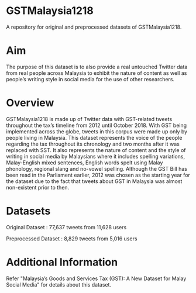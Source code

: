 # GSTMalaysia1218
A repository for original and preprocessed datasets of GSTMalaysia1218.

# Aim
The purpose of this dataset is to also provide a real untouched Twitter data from real people across Malaysia to exhibit the nature of content as well as people’s writing style in social media for the use of other researchers.

# Overview
GSTMalaysia1218 is made up of Twitter data with GST-related tweets throughout the tax’s timeline from 2012 until October 2018. With GST being implemented across the globe, tweets in this corpus were made up only by people living in Malaysia. This dataset represents the voice of the people regarding the tax throughout its chronology and two months after it was replaced with SST. It also represents the nature of content and the style of writing in social media by Malaysians where it includes spelling variations, Malay-English mixed sentences, English words spelt using Malay phonology, regional slang and no-vowel spelling. Although the GST Bill has been read in the Parliament earlier, 2012 was chosen as the starting year for the dataset due to the fact that tweets about GST in Malaysia was almost non-existent prior to then.

# Datasets
Original Dataset  : 77,637 tweets from 11,628 users

Preprocessed Dataset  : 8,829 tweets from 5,016 users

# Additional Information
Refer "Malaysia’s Goods and Services Tax (GST): A New Dataset for Malay Social Media" for details about this dataset.
